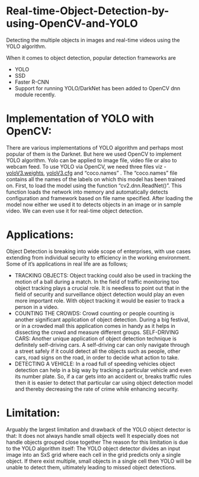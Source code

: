 # Real-time-Object-Detection-by-using-OpenCV-and-YOLO
Detecting the multiple objects in images and real-time videos using the YOLO algorithm.

When it comes to object detection, popular detection frameworks are

* YOLO
* SSD
* Faster R-CNN
* Support for running YOLO/DarkNet has been added to OpenCV dnn module recently.

# Implementation of YOLO with OpenCV:
There are various implementations of YOLO algorithm and perhaps most popular of them is the Darknet. But here we used OpenCV to implement YOLO algorithm. Yolo can
be applied to image file, video file or also to webcam feed. To use YOLO via OpenCV, we need three files viz -[yoloV3.weights](https://pjreddie.com/media/files/yolov3.weights), [yoloV3.cfg](https://github.com/pjreddie/darknet/blob/master/cfg/yolov3.cfg) and “coco.names” . The “coco.names” file contains all the names of the labels on which this model has been trained on. First, to load the model using the function “cv2.dnn.ReadNet()”. This function loads the network into memory and automatically detects configuration and framework based on file name specified. After loading the model now either we used it to detects objects in an image or in sample video. We can even use it for real-time object detection.

# Applications:
Object Detection is breaking into wide scope of enterprises, with use cases extending from individual security to efficiency in the working environment. Some of it’s applications in real life are as follows;
* TRACKING OBJECTS: Object tracking could also be used in tracking the motion of a ball during a match. In the field of traffic monitoring too object tracking plays a crucial role. It is needless to point out that in the field of security and surveillance object detection would play an even more important role. With object tracking it would be easier to track a person in a video.
* COUNTING THE CROWDS: Crowd counting or people counting is another significant application of object detection. During a big festival, or in a crowded mall this application comes in handy as it helps in dissecting the crowd and measure different groups. SELF-DRIVING CARS: Another unique application of object detection technique is definitely self-driving cars. A self-driving car can only navigate through a street safely if it could detect all the objects such as people, other cars, road signs on the road, in order to decide what action to take.
* DETECTING A VEHICLE: In a road full of speeding vehicles object detection can help in a big way by tracking a particular vehicle and even its number plate. So, if a car gets into an accident or, breaks traffic rules then it is easier to detect that particular car using object detection model and thereby decreasing the rate of crime while enhancing security.

# Limitation:
Arguably the largest limitation and drawback of the YOLO object detector is that:
It does not always handle small objects well
It especially does not handle objects grouped close together
The reason for this limitation is due to the YOLO algorithm itself:
The YOLO object detector divides an input image into an SxS grid where each cell in the grid predicts only a single object. If there exist multiple, small objects in a single cell then YOLO will be unable to detect them, ultimately leading to missed object detections.
